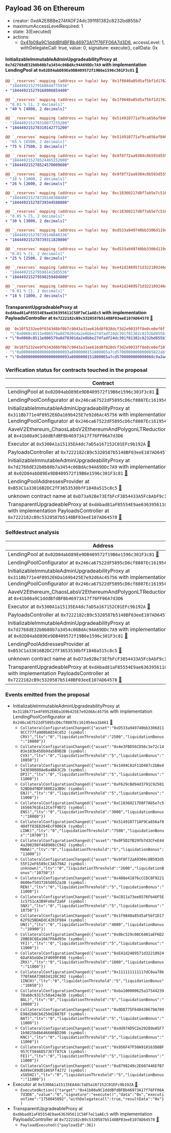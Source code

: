 ## Payload 36 on Ethereum

- creator: 0xdA2E8BBe274fADF24dc391f81382c8232bd855b7
- maximumAccessLevelRequired: 1
- state: 3(Executed)
- actions:
  - [0x41b08a9C1dddBfdBFBb46973A17f76FF06A7d3D6](https://etherscan.io/tx/0x41b08a9C1dddBfdBFBb46973A17f76FF06A7d3D6), accessLevel: 1, withDelegateCall: true, value: 0, signature: execute(), callData: 0x

#### InitializableImmutableAdminUpgradeabilityProxy at `0x7d2768dE32b0b80b7a3454c06BdAc94A69DDc7A9` with implementation LendingPool at `0x02D84abD89Ee9DB409572f19B6e1596c301F3c81` [:ghost:](https://github.com/bgd-labs/aave-address-book  "AaveV2Ethereum.POOL")

```diff
@@ `_reserves` mapping (address => tuple) key `0x1f9840a85d5af5bf1d1762f925bdaddc4201f984`.configuration.data @@
- "184449215279168644775936"
+ "184449215279168906854400"

@@ `_reserves` mapping (address => tuple) key `0x1f9840a85d5af5bf1d1762f925bdaddc4201f984`.configuration.liquidationThreshold @@
- "0.01 % [1, 2 decimals]"
+ "40 % [4000, 2 decimals]"

@@ `_reserves` mapping (address => tuple) key `0x514910771af9ca656af840dff83e8264ecf986ca`.configuration.data @@
- "184449215278310077235200"
+ "184449215278310142771200"

@@ `_reserves` mapping (address => tuple) key `0x514910771af9ca656af840dff83e8264ecf986ca`.configuration.liquidationThreshold @@
- "65 % [6500, 2 decimals]"
+ "75 % [7500, 2 decimals]"

@@ `_reserves` mapping (address => tuple) key `0x9f8f72aa9304c8b593d555f12ef6589cc3a579a2`.configuration.data @@
- "184449215278524465152000"
+ "184449215278524570009600"

@@ `_reserves` mapping (address => tuple) key `0x9f8f72aa9304c8b593d555f12ef6589cc3a579a2`.configuration.liquidationThreshold @@
- "10 % [1000, 2 decimals]"
+ "26 % [2600, 2 decimals]"

@@ `_reserves` mapping (address => tuple) key `0xc18360217d8f7ab5e7c516566761ea12ce7f9d72`.configuration.data @@
- "184449215278739148308480"
+ "184449215278739344588800"

@@ `_reserves` mapping (address => tuple) key `0xc18360217d8f7ab5e7c516566761ea12ce7f9d72`.configuration.liquidationThreshold @@
- "0.05 % [5, 2 decimals]"
+ "30 % [3000, 2 decimals]"

@@ `_reserves` mapping (address => tuple) key `0xd533a949740bb3306d119cc777fa900ba034cd52`.configuration.data @@
- "184449215278739148046336"
+ "184449215278739311820800"

@@ `_reserves` mapping (address => tuple) key `0xd533a949740bb3306d119cc777fa900ba034cd52`.configuration.liquidationThreshold @@
- "0.01 % [1, 2 decimals]"
+ "25 % [2500, 2 decimals]"

@@ `_reserves` mapping (address => tuple) key `0xe41d2489571d322189246dafa5ebde1f4699f498`.configuration.data @@
- "184449215279598141505536"
+ "184449215279598259404800"

@@ `_reserves` mapping (address => tuple) key `0xe41d2489571d322189246dafa5ebde1f4699f498`.configuration.liquidationThreshold @@
- "0.01 % [1, 2 decimals]"
+ "18 % [1800, 2 decimals]"

```
#### TransparentUpgradeableProxy at `0xdAbad81aF85554E9ae636395611C58F7eC1aAEc5` with implementation PayloadsController at `0x7222182cB9c5320587b5148BF03eeE107AD64578` [:ghost:](https://github.com/bgd-labs/aave-address-book  "GovernanceV3Ethereum.PAYLOADS_CONTROLLER")

```diff
@@ `0x10f5232ee9f6343d8bf0b7c9043a31ee616d8f028dcf3d2e9033ff8e0ce0ef0f` raw  @@
- "\"0x0068c8511e006579a8d70201da2e8bbe274fadf24dc391f81382c8232bd855b7\""
+ "\"0x0068c8511e006579a8d70301da2e8bbe274fadf24dc391f81382c8232bd855b7\""

@@ `0x10f5232ee9f6343d8bf0b7c9043a31ee616d8f028dcf3d2e9033ff8e0ce0ef10` raw  @@
- "\"0x000000000000000000093a8000000151800065a7cd5700000000000065822abf\""
+ "\"0x000000000000000000093a8000000151800065a7cd5700000000000068c9a3a4\""

```
### Verification status for contracts touched in the proposal

| Contract | Status |
|---------|------------|
| LendingPool at `0x02D84abD89Ee9DB409572f19B6e1596c301F3c81` [:ghost:](https://github.com/bgd-labs/aave-address-book  "AaveV2Ethereum.POOL_IMPL") | Contract |
| LendingPoolConfigurator at `0x246ca67522dF5895cD6cf8807Ec161954ea1bA61` [:ghost:](https://github.com/bgd-labs/aave-address-book  "AaveV2Ethereum.POOL_CONFIGURATOR_IMPL") | Contract |
| InitializableImmutableAdminUpgradeabilityProxy at `0x311Bb771e4F8952E6Da169b425E7e92d6Ac45756` with implementation LendingPoolConfigurator at `0x246ca67522dF5895cD6cf8807Ec161954ea1bA61` [:ghost:](https://github.com/bgd-labs/aave-address-book  "AaveV2Ethereum.POOL_CONFIGURATOR") | Contract |
| AaveV2Ethereum_ChaosLabsV2EthereumAndPolygonLTReductions_20231205 at `0x41b08a9C1dddBfdBFBb46973A17f76FF06A7d3D6` | Contract |
| Executor at `0x5300A1a15135EA4dc7aD5a167152C01EFc9b192A` [:ghost:](https://github.com/bgd-labs/aave-address-book  "AaveV2Ethereum.POOL_ADMIN") | Contract |
| PayloadsController at `0x7222182cB9c5320587b5148BF03eeE107AD64578` | Contract |
| InitializableImmutableAdminUpgradeabilityProxy at `0x7d2768dE32b0b80b7a3454c06BdAc94A69DDc7A9` with implementation LendingPool at `0x02D84abD89Ee9DB409572f19B6e1596c301F3c81` [:ghost:](https://github.com/bgd-labs/aave-address-book  "AaveV2Ethereum.POOL") | Contract |
| LendingPoolAddressesProvider at `0xB53C1a33016B2DC2fF3653530bfF1848a515c8c5` [:ghost:](https://github.com/bgd-labs/aave-address-book  "AaveV2Ethereum.POOL_ADDRESSES_PROVIDER") | Contract |
| unknown contract name at `0xD73a92Be73EfbFcF3854433A5FcbAbF9c1316073` | EOA |
| TransparentUpgradeableProxy at `0xdAbad81aF85554E9ae636395611C58F7eC1aAEc5` with implementation PayloadsController at `0x7222182cB9c5320587b5148BF03eeE107AD64578` [:ghost:](https://github.com/bgd-labs/aave-address-book  "GovernanceV3Ethereum.PAYLOADS_CONTROLLER") | Contract |

### Selfdestruct analysis

| Address | Result |
|---------|------------|
| LendingPool at `0x02D84abD89Ee9DB409572f19B6e1596c301F3c81` [:ghost:](https://github.com/bgd-labs/aave-address-book  "AaveV2Ethereum.POOL_IMPL") | DelegateCall |
| LendingPoolConfigurator at `0x246ca67522dF5895cD6cf8807Ec161954ea1bA61` [:ghost:](https://github.com/bgd-labs/aave-address-book  "AaveV2Ethereum.POOL_CONFIGURATOR_IMPL") | DelegateCall |
| InitializableImmutableAdminUpgradeabilityProxy at `0x311Bb771e4F8952E6Da169b425E7e92d6Ac45756` with implementation LendingPoolConfigurator at `0x246ca67522dF5895cD6cf8807Ec161954ea1bA61` [:ghost:](https://github.com/bgd-labs/aave-address-book  "AaveV2Ethereum.POOL_CONFIGURATOR") | DelegateCall |
| AaveV2Ethereum_ChaosLabsV2EthereumAndPolygonLTReductions_20231205 at `0x41b08a9C1dddBfdBFBb46973A17f76FF06A7d3D6` | Safe |
| Executor at `0x5300A1a15135EA4dc7aD5a167152C01EFc9b192A` [:ghost:](https://github.com/bgd-labs/aave-address-book  "AaveV2Ethereum.POOL_ADMIN") | DelegateCall |
| PayloadsController at `0x7222182cB9c5320587b5148BF03eeE107AD64578` | Safe |
| InitializableImmutableAdminUpgradeabilityProxy at `0x7d2768dE32b0b80b7a3454c06BdAc94A69DDc7A9` with implementation LendingPool at `0x02D84abD89Ee9DB409572f19B6e1596c301F3c81` [:ghost:](https://github.com/bgd-labs/aave-address-book  "AaveV2Ethereum.POOL") | DelegateCall |
| LendingPoolAddressesProvider at `0xB53C1a33016B2DC2fF3653530bfF1848a515c8c5` [:ghost:](https://github.com/bgd-labs/aave-address-book  "AaveV2Ethereum.POOL_ADDRESSES_PROVIDER") | DelegateCall |
| unknown contract name at `0xD73a92Be73EfbFcF3854433A5FcbAbF9c1316073` | Empty |
| TransparentUpgradeableProxy at `0xdAbad81aF85554E9ae636395611C58F7eC1aAEc5` with implementation PayloadsController at `0x7222182cB9c5320587b5148BF03eeE107AD64578` [:ghost:](https://github.com/bgd-labs/aave-address-book  "GovernanceV3Ethereum.PAYLOADS_CONTROLLER") | DelegateCall |

### Events emitted from the proposal

- InitializableImmutableAdminUpgradeabilityProxy at `0x311Bb771e4F8952E6Da169b425E7e92d6Ac45756` with implementation LendingPoolConfigurator at `0x246ca67522dF5895cD6cf8807Ec161954ea1bA61` [:ghost:](https://github.com/bgd-labs/aave-address-book  "AaveV2Ethereum.POOL_CONFIGURATOR")
  - `CollateralConfigurationChanged({"asset":"0xD533a949740bb3306d119CC777fa900bA034cd52 (symbol: CRV)","ltv":"0","liquidationThreshold":"2500","liquidationBonus":"10800"})`
  - `CollateralConfigurationChanged({"asset":"0x4e3FBD56CD56c3e72c1403e103b45Db9da5B9D2B (symbol: CVX)","ltv":"0","liquidationThreshold":"5","liquidationBonus":"10850"})`
  - `CollateralConfigurationChanged({"asset":"0x1494CA1F11D487c2bBe4543E90080AeBa4BA3C2b (symbol: DPI)","ltv":"0","liquidationThreshold":"5","liquidationBonus":"11000"})`
  - `CollateralConfigurationChanged({"asset":"0xF629cBd94d3791C9250152BD8dfBDF380E2a3B9c (symbol: ENJ)","ltv":"0","liquidationThreshold":"5","liquidationBonus":"11000"})`
  - `CollateralConfigurationChanged({"asset":"0xC18360217D8F7Ab5e7c516566761Ea12Ce7F9D72 (symbol: ENS)","ltv":"0","liquidationThreshold":"3000","liquidationBonus":"10800"})`
  - `CollateralConfigurationChanged({"asset":"0x514910771AF9Ca656af840dff83E8264EcF986CA (symbol: LINK)","ltv":"0","liquidationThreshold":"7500","liquidationBonus":"10700"})`
  - `CollateralConfigurationChanged({"asset":"0x0F5D2fB29fb7d3CFeE444a200298f468908cC942 (symbol: MANA)","ltv":"0","liquidationThreshold":"5","liquidationBonus":"11000"})`
  - `CollateralConfigurationChanged({"asset":"0x9f8F72aA9304c8B593d555F12eF6589cC3A579A2 (symbol: unknown)","ltv":"0","liquidationThreshold":"2600","liquidationBonus":"10750"})`
  - `CollateralConfigurationChanged({"asset":"0x408e41876cCCDC0F92210600ef50372656052a38 (symbol: REN)","ltv":"0","liquidationThreshold":"5","liquidationBonus":"11000"})`
  - `CollateralConfigurationChanged({"asset":"0xC011a73ee8576Fb46F5E1c5751cA3B9Fe0af2a6F (symbol: SNX)","ltv":"0","liquidationThreshold":"5","liquidationBonus":"10750"})`
  - `CollateralConfigurationChanged({"asset":"0x1f9840a85d5aF5bf1D1762F925BDADdC4201F984 (symbol: UNI)","ltv":"0","liquidationThreshold":"4000","liquidationBonus":"10900"})`
  - `CollateralConfigurationChanged({"asset":"0x0bc529c00C6401aEF6D220BE8C6Ea1667F6Ad93e (symbol: YFI)","ltv":"0","liquidationThreshold":"5","liquidationBonus":"11000"})`
  - `CollateralConfigurationChanged({"asset":"0xE41d2489571d322189246DaFA5ebDe1F4699F498 (symbol: ZRX)","ltv":"0","liquidationThreshold":"1800","liquidationBonus":"11000"})`
  - `CollateralConfigurationChanged({"asset":"0x111111111117dC0aa78b770fA6A738034120C302 (symbol: 1INCH)","ltv":"0","liquidationThreshold":"5","liquidationBonus":"10850"})`
  - `CollateralConfigurationChanged({"asset":"0xba100000625a3754423978a60c9317c58a424e3D (symbol: BAL)","ltv":"0","liquidationThreshold":"5","liquidationBonus":"10800"})`
  - `CollateralConfigurationChanged({"asset":"0x0D8775F648430679A709E98d2b0Cb6250d2887EF (symbol: BAT)","ltv":"0","liquidationThreshold":"5","liquidationBonus":"11000"})`
  - `CollateralConfigurationChanged({"asset":"0xdd974D5C2e2928deA5F71b9825b8b646686BD200 (symbol: KNC)","ltv":"0","liquidationThreshold":"5","liquidationBonus":"11000"})`
  - `CollateralConfigurationChanged({"asset":"0x956F47F50A910163D8BF957Cf5846D573E7f87CA (symbol: FEI)","ltv":"0","liquidationThreshold":"5","liquidationBonus":"11000"})`
  - `CollateralConfigurationChanged({"asset":"0x8798249c2E607446EfB7Ad49eC89dD1865Ff4272 (symbol: xSUSHI)","ltv":"0","liquidationThreshold":"5","liquidationBonus":"11000"})`
- Executor at `0x5300A1a15135EA4dc7aD5a167152C01EFc9b192A` [:ghost:](https://github.com/bgd-labs/aave-address-book  "AaveV2Ethereum.POOL_ADMIN")
  - `ExecutedAction({"target":"0x41b08a9C1dddBfdBFBb46973A17f76FF06A7d3D6","value":"0","signature":"execute()","data":"0x","executionTime":"1758045092","withDelegatecall":true,"resultData":"0x"})`
- TransparentUpgradeableProxy at `0xdAbad81aF85554E9ae636395611C58F7eC1aAEc5` with implementation PayloadsController at `0x7222182cB9c5320587b5148BF03eeE107AD64578` [:ghost:](https://github.com/bgd-labs/aave-address-book  "GovernanceV3Ethereum.PAYLOADS_CONTROLLER")
  - `PayloadExecuted({"payloadId":36})`
